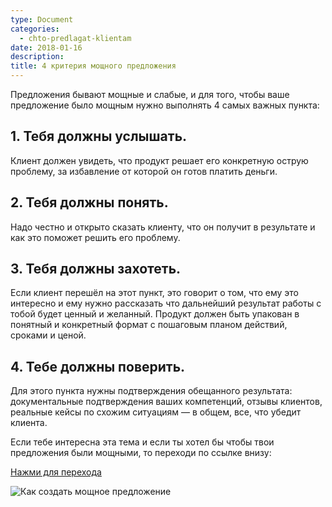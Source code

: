 ```yaml
---
type: Document
categories:
  - chto-predlagat-klientam
date: 2018-01-16
description: 
title: 4 критерия мощного предложения
---
```


Предложения бывают мощные и слабые, и для того, чтобы ваше предложение было мощным нужно выполнять 4 самых важных пункта:

## 1. Тебя должны услышать.

Клиент должен увидеть, что продукт решает его конкретную острую проблему, за избавление от которой он готов платить деньги.

## 2. Тебя должны понять.

Надо честно и открыто сказать клиенту, что он получит в результате и как это поможет решить его проблему. 

## 3. Тебя должны захотеть.

Если клиент перешёл на этот пункт, это говорит о том, что ему это интересно и ему нужно рассказать что дальнейший результат работы с тобой будет ценный и желанный.
Продукт должен быть упакован в понятный и конкретный формат с пошаговым планом действий, сроками и ценой.

## 4. Тебе должны поверить.

Для этого пункта нужны подтверждения обещанного результата: документальные подтверждения ваших компетенций, отзывы клиентов, реальные кейсы по схожим ситуациям — в общем, все, что убедит клиента.

Если тебе интересна эта тема и если ты хотел бы чтобы твои предложения были мощными, то переходи по ссылке внизу:

[Нажми для перехода](http://icoach.io/tw)

![Как создать мощное предложение](https://pp.userapi.com/c639730/v639730722/3ed2c/8brLBlyWDk4.jpg)
